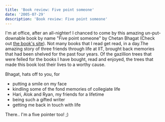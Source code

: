 ```yaml
---
title: 'Book review: Five point someone'
date: '2005-07-29'
description: 'Book review: Five point someone'
---
```


I'm at office, after an all-nighter! I chanced to come by this amazing un-put-downable book by name "Five point someone" by Chetan Bhagat (Check out [the book's site][0]). Not many books that I read get read, in a day.The amazing story of three friends through life at IIT, brought back memories that had been shelved for the past four years. Of the gazillion trees that were felled for the books I have bought, read and enjoyed, the trees that made this book lost their lives to a worthy cause.

Bhagat, hats off to you, for  
- putting a smile on my face  
- kindling some of the fond memories of collegiate life  
- Hari, Alok and Ryan, my friends for a lifetime  
- being such a gifted writer  
- getting me back in touch with life

There.. I'm a five pointer too! ;)


[0]: http://www.fivepointsomeone.com
